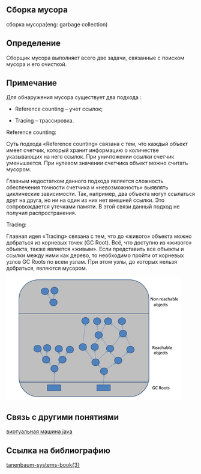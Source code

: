 ## Сборка мусора
сборка мусора(eng: garbage collection) 

## Определение
Сборщик мусора выполняет всего две задачи, связанные с поиском мусора и его очисткой.
## Примечание
Для обнаружения мусора существует два подхода :

 - Reference counting – учет ссылок;

 - Tracing – трассировка.

Reference counting:

Суть подхода «Reference counting» связана с тем, что каждый объект имеет счетчик, который хранит информацию о количестве указывающих на него ссылок. При уничтожении ссылки счетчик уменьшается. При нулевом значении счетчика объект можно считать мусором.

Главным недостатком данного подхода является сложность обеспечения точности счетчика и «невозможность» выявлять циклические зависимости. Так, например, два объекта могут ссылаться друг на друга, но ни на один из них нет внешней ссылки. Это сопровождается утечками памяти. В этой связи данный подход не получил распространения.

Tracing:

Главная идея «Tracing» связана с тем, что до «живого» объекта можно добраться из корневых точек (GC Root). Всё, что доступно из «живого» объекта, также является «живым». Если представить все объекты и ссылки между ними как дерево, то необходимо пройти от корневых узлов GC Roots по всем узлам. При этом узлы, до которых нельзя добраться, являются мусором.

![garbage collection](https://github.com/vernikkkkkkkkkkkkkkkkkkk/concept_new/blob/main/images/garbage-collection.png)

## Связь с другими понятиями
[виртуальная машина java](https://github.com/vernikkkkkkkkkkkkkkkkkkk/concept_new/blob/main/concept/java%20virtual%20machine.md)
## Cсылка на библиографию
[tanenbaum-systems-book{3}](https://github.com/vernikkkkkkkkkkkkkkkkkkk/concept_new/blob/main/bibliography/tanenbaum-systems-book%7B3%7D.md)
